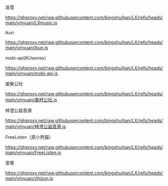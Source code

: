 洛雪

https://ghproxy.net/raw.githubusercontent.com/bingshuihan/LX/refs/heads/main/yinyuan/LXmusic.js

ikun

https://ghproxy.net/raw.githubusercontent.com/bingshuihan/LX/refs/heads/main/yinyuan/ikun.js

mobi-api(KUwores）

https://ghproxy.net/raw.githubusercontent.com/bingshuihan/LX/refs/heads/main/yinyuan/mobi-api.js

废柴公社

https://ghproxy.net/raw.githubusercontent.com/bingshuihan/LX/refs/heads/main/yinyuan/废材公社.js

梓澄公益音源

https://ghproxy.net/raw.githubusercontent.com/bingshuihan/LX/refs/heads/main/yinyuan/梓澄公益音源.js

FreeListen（原小熊猫）

https://ghproxy.net/raw.githubusercontent.com/bingshuihan/LX/refs/heads/main/yinyuan/FreeListen.js

至尊

https://ghproxy.net/raw.githubusercontent.com/bingshuihan/LX/refs/heads/main/yinyuan/zhizun.js
